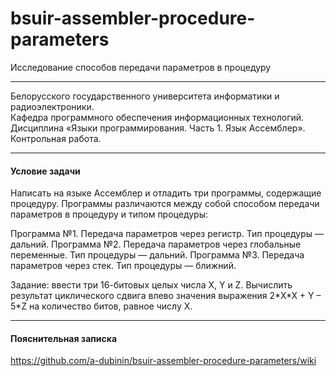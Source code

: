 # bsuir-assembler-procedure-parameters
Исследование способов передачи параметров в процедуру

***

Белорусского государственного университета информатики и радиоэлектроники.<br />
Кафедра программного обеспечения информационных технологий.<br />
Дисциплина «Языки программирования. Часть 1. Язык Ассемблер».<br />
Контрольная работа.<br />

***

#### Условие задачи
Написать на языке Ассемблер и отладить три программы, содержащие процедуру. Программы различаются между собой способом передачи параметров в процедуру и типом процедуры:

Программа №1.	Передача параметров через регистр. Тип процедуры — дальний.
Программа №2.	Передача параметров через глобальные переменные. Тип процедуры — дальний.
Программа №3.	Передача параметров через стек. Тип процедуры — ближний.

Задание: ввести три 16-битовых целых числа Х, Y и Z. Вычислить результат циклического сдвига влево значения выражения 2\*X\*X + Y – 5\*Z на количество битов, равное числу Х.

***

#### Пояснительная записка
https://github.com/a-dubinin/bsuir-assembler-procedure-parameters/wiki

